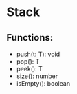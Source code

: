 # Stack<T>

## Functions:

- push(t: T): void
- pop(): T
- peek(): T
- size(): number
- isEmpty(): boolean
